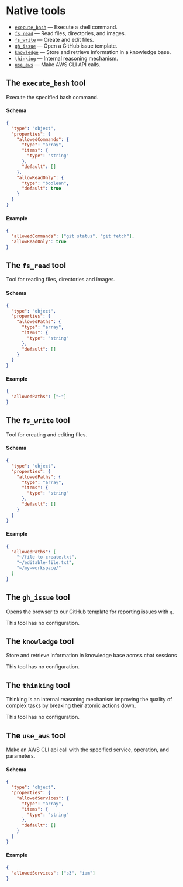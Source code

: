 # Native tools

- [`execute_bash`](#the_execute_bash_tool) — Execute a shell command.
- [`fs_read`](#the_fs_read_tool) — Read files, directories, and images.
- [`fs_write`](#the_fs_write_tool) — Create and edit files.
- [`gh_issue`](#the_gh_issue_tool) — Open a GitHub issue template.
- [`knowledge`](#the_knowledge_tool) — Store and retrieve information in a knowledge base.
- [`thinking`](#the_thinking_tool) — Internal reasoning mechanism.
- [`use_aws`](#the_use_aws_tool) — Make AWS CLI API calls.

## The `execute_bash` tool

Execute the specified bash command.

#### Schema

```json
{
  "type": "object",
  "properties": {
    "allowedCommands": {
      "type": "array",
      "items": {
        "type": "string"
      },
      "default": []
    },
    "allowReadOnly": {
      "type": "boolean",
      "default": true
    }
  }
}
```

#### Example

```json
{
  "allowedCommands": ["git status", "git fetch"],
  "allowReadOnly": true
}
```

## The `fs_read` tool

Tool for reading files, directories and images.

#### Schema

```json
{
  "type": "object",
  "properties": {
    "allowedPaths": {
      "type": "array",
      "items": {
        "type": "string"
      },
      "default": []
    }
  }
}
```

#### Example

```json
{
  "allowedPaths": ["~"]
}
```

## The `fs_write` tool

Tool for creating and editing files.

#### Schema

```json
{
  "type": "object",
  "properties": {
    "allowedPaths": {
      "type": "array",
      "items": {
        "type": "string"
      },
      "default": []
    }
  }
}
```

#### Example

```json
{
  "allowedPaths": [
    "~/file-to-create.txt",
    "~/editable-file.txt",
    "~/my-workspace/"
  ]
}
```

## The `gh_issue` tool

Opens the browser to our GitHub template for reporting issues with `q`.

This tool has no configuration.

## The `knowledge` tool

Store and retrieve information in knowledge base across chat sessions

This tool has no configuration.

## The `thinking` tool

Thinking is an internal reasoning mechanism improving the quality of complex tasks by breaking their atomic actions down.

This tool has no configuration.

## The `use_aws` tool

Make an AWS CLI api call with the specified service, operation, and parameters.

#### Schema

```json
{
  "type": "object",
  "properties": {
    "allowedServices": {
      "type": "array",
      "items": {
        "type": "string"
      },
      "default": []
    }
  }
}
```

#### Example

```json
{
  "allowedServices": ["s3", "iam"]
}
```
